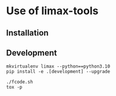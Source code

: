 # Use of limax-tools

## Installation


## Development

```
mkvirtualenv limax --python==python3.10
pip install -e .[development] --upgrade

./fcode.sh
tox -p
```

